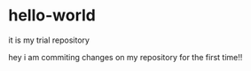 # hello-world
it is my trial repository


hey i am commiting changes on my repository for the first time!!
